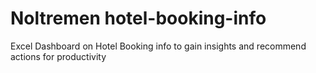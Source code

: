 # Noltremen hotel-booking-info
Excel Dashboard on Hotel Booking info to gain insights and recommend actions for productivity
